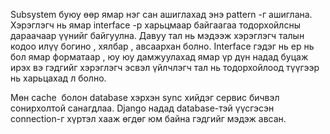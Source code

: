 Subsystem буюу өөр ямар нэг сан ашиглахад энэ pattern -г ашиглана. Хэрэглэгч нь ямар interface -р харьцмаар байгаагаа тодорхойлсны дараачаар үүнийг байгуулна. Давуу тал нь мэдээж хэрэглэгч талын кодоо илүү богино , хялбар , авсаархан болно. Interface гэдэг нь ер нь бол ямар форматаар , юу юу дамжуулахад ямар үр дүн надад буцаж ирэх вэ гэдгийг хэрэглэгч эсвэл үйлчлэгч тал нь тодорхойлоод түүгээр нь харьцахад л болно. 

Мөн cache  болон database хэрхэн sync хийдэг сервис бичвэл сонирхолтой санагдлаа. 
 Django надад database-тэй үүсгэсэн connection-г хүртэл хааж өгдөг юм байна гэдгийг мэдэж авсан. 

